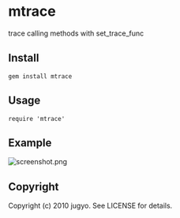 mtrace
====

trace calling methods with set\_trace\_func

Install
----

    gem install mtrace

Usage
----

    require 'mtrace'

Example
----

![screenshot.png](mtrace/raw/master/screenshot.png)

Copyright
----

Copyright (c) 2010 jugyo. See LICENSE for details.

